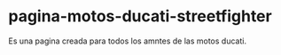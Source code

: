 # pagina-motos-ducati-streetfighter
Es una pagina creada para todos los amntes de las motos ducati.

